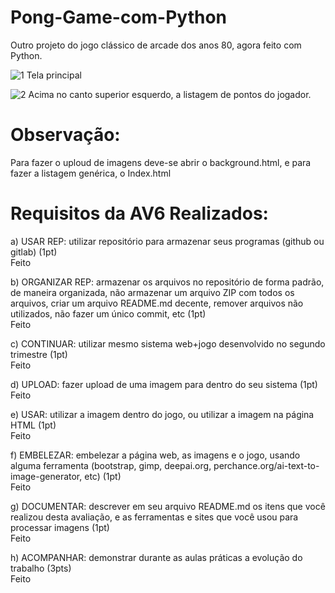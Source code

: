 # Pong-Game-com-Python
Outro projeto do jogo clássico de arcade dos anos 80, agora feito com Python.

![1](https://github.com/barbaraakk/Pong-Game-com-Python/assets/105740844/41ff3acc-093c-4619-b798-18b4d2e550ca)
Tela principal

![2](https://github.com/barbaraakk/Pong-Game-com-Python/assets/105740844/ad0ed7e1-926f-4928-878e-cec07d71899b)
Acima no canto superior esquerdo, a listagem de pontos do jogador.

# Observação:
Para fazer o uploud de imagens deve-se abrir o background.html, e para fazer a listagem genérica, o Index.html


# Requisitos da AV6 Realizados:

a) USAR REP: utilizar repositório para armazenar seus programas (github ou gitlab) (1pt)
<br>Feito

b) ORGANIZAR REP: armazenar os arquivos no repositório de forma padrão, de maneira organizada, não armazenar um arquivo ZIP com todos os arquivos, criar um arquivo README.md decente, remover arquivos não utilizados, não fazer um único commit, etc (1pt)
<br>Feito

c) CONTINUAR: utilizar mesmo sistema web+jogo desenvolvido no segundo trimestre (1pt)
<br>Feito

d) UPLOAD: fazer upload de uma imagem para dentro do seu sistema (1pt)
<br>Feito

e) USAR: utilizar a imagem dentro do jogo, ou utilizar a imagem na página HTML (1pt)
<br>Feito

f) EMBELEZAR: embelezar a página web, as imagens e o jogo, usando alguma ferramenta (bootstrap, gimp, deepai.org, perchance.org/ai-text-to-image-generator, etc) (1pt)
<br>Feito

g) DOCUMENTAR: descrever em seu arquivo README.md os itens que você realizou desta avaliação, e as ferramentas e sites que você usou para processar imagens (1pt)
<br>Feito

h) ACOMPANHAR: demonstrar durante as aulas práticas a evolução do trabalho (3pts)
<br>Feito
